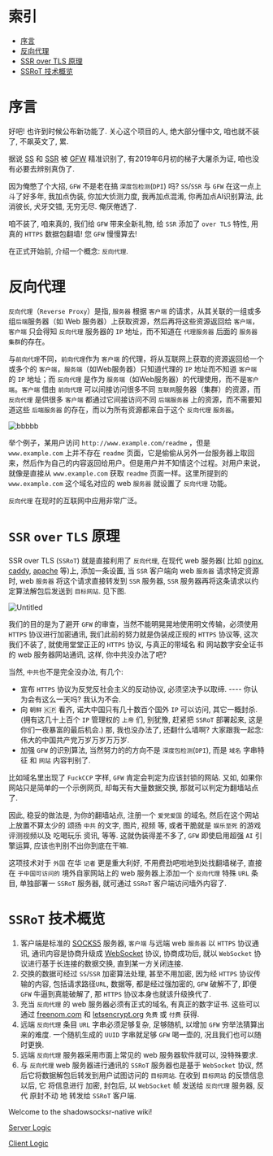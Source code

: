 # 索引
- [序言](#序言)
- [反向代理](#反向代理)
- [SSR over TLS 原理](#ssr-over-tls-原理)
- [SSRoT 技术概览](#ssrot-技术概览)

# 序言
好吧! 也许到时候公布新功能了. 关心这个项目的人, 绝大部分懂中文, 咱也就不装了, 不飙英文了, 累.

据说 [SS](https://github.com/shadowsocks/shadowsocks/tree/master) 和 [SSR](https://github.com/ShadowsocksR-Live/shadowsocksr) 被 [GFW](https://zh.wikipedia.org/wiki/%E9%98%B2%E7%81%AB%E9%95%BF%E5%9F%8E) 精准识别了, 有2019年6月初的梯子大屠杀为证, 咱也没有必要去辨别真伪了. 

因为俺憋了个大招, `GFW` 不是老在搞 `深度包检测`(`DPI`) 吗? 
`SS`/`SSR` 与 `GFW` 在这一点上斗了好多年, 我加点伪装, 你加大侦测力度, 我再加点混淆, 你再加点AI识别算法, 此消彼长, 犬牙交错, 无穷无尽. 俺厌倦透了.

咱不装了, 咱来真的, 我们给 `GFW` 带来全新礼物, 给 `SSR` 添加了 `over TLS` 特性, 用真的 `HTTPS` 数据包翻墙! 您 `GFW` 慢慢算去!

在正式开始前, 介绍一个概念: `反向代理`.

# 反向代理

`反向代理`（`Reverse Proxy`）是指, `服务器` 根据 `客户端` 的请求，从其关联的一组或多组`后端`服务器（如 Web 服务器）上获取资源，然后再将这些资源返回给 `客户端`，`客户端` 只会得知 `反向代理` 服务器的 `IP` 地址，而不知道在 `代理服务器` 后面的 `服务器` `集群`的存在。

与`前向代理`不同，`前向代理`作为 `客户端` 的代理，将从互联网上获取的资源返回给一个或多个的 `客户端`，`服务端`（如Web服务器）只知道代理的 `IP` 地址而不知道 `客户端` 的 `IP` 地址；而 `反向代理` 是作为 `服务端`（如Web服务器）的代理使用，而不是`客户端`。`客户端` 借由 `前向代理` 可以间接访问很多不同 `互联网`服务器（集群）的资源，而 `反向代理` 是供很多 `客户端` 都通过它间接访问不同 `后端服务器` 上的资源，而不需要知道这些 `后端服务器` 的存在，而以为所有资源都来自于这个 `反向代理` `服务器`。

![bbbbb](https://user-images.githubusercontent.com/30760636/62233827-f4fe9900-b3fb-11e9-93bc-84c909697677.png)

举个例子，某用户访问 `http://www.example.com/readme` ，但是 `www.example.com` 上并不存在 `readme` 页面，它是偷偷从另外一台服务器上取回来，然后作为自己的内容返回给用户。但是用户并不知情这个过程。对用户来说，就像是直接从 `www.example.com` 获取 `readme` 页面一样。这里所提到的 `www.example.com` 这个域名对应的 web `服务器` 就设置了 `反向代理` 功能。

`反向代理` 在现时的互联网中应用非常广泛。

# `SSR` `over` `TLS` 原理

SSR over TLS (`SSRoT`) 就是直接利用了 `反向代理`, 在现代 web 服务器( 比如 [nginx](https://nginx.org/), [caddy](https://caddyserver.com/), [apache](https://httpd.apache.org/) 等)上, 添加一条设置, 当 `SSR` 客户端向 web `服务器` 请求特定资源时, web `服务器` 将这个请求直接转发到 `SSR` 服务器, `SSR` 服务器再将这条请求以约定算法解包后发送到 `目标网站`. 见下图.

![Untitled](https://user-images.githubusercontent.com/30760636/62233812-eca65e00-b3fb-11e9-861c-141c5a9eafec.png)

我们的目的是为了避开 `GFW` 的审查，当然不能明晃晃地使用明文传输，必须使用 `HTTPS` 协议进行加密通讯, 我们此前的努力就是伪装成正规的 `HTTPS` 协议等, 这次我们不装了, 就使用堂堂正正的 `HTTPS` 协议, 与真正的带域名 和 网站数字安全证书的 web 服务器网站通讯, 这样, 你中共没办法了吧?

当然, `中共`也不是完全没办法, 有几个:
* 宣布 `HTTPS` 协议为反党反社会主义的反动协议, 必须坚决予以取缔. ---- 你认为会有这么一天吗? 我认为不会.
* 向 `朝鲜` 🇰🇵 看齐, 诺大中国只有几十数百个国外 `IP` 可以访问, 其它一概封杀. (拥有这几十上百个 `IP` 管理权的 `上帝` 们, 别犹豫, 赶紧把 `SSRoT` 部署起来, 这是你们一夜暴富的最后机会.) 那, 我也没办法了, 还翻什么墙啊? 大家跟我一起念: 伟大的中国共产党万岁万岁万万岁.
* 加强 `GFW` 的识别算法, 当然努力的的方向不是 `深度包检测`(`DPI`), 而是 `域名` 字串特征 和 `网站` 内容判别了.

比如域名里出现了 `FuckCCP` 字样, `GFW` 肯定会判定为应该封锁的网站. 又如, 如果你网站只是简单的一个示例网页, 却每天有大量数据交换, 那就可以判定为翻墙站点了.

因此, 稳妥的做法是, 为你的翻墙站点, 注册一个 `爱党爱国` 的域名, 然后在这个网站上放置不算太少的 颂扬 `中共` 的文字, 图片, 视频 等, 或者干脆就是 `娱乐至死` 的游戏评测视频以及 吃喝玩乐 资讯, 等等. 这就伪装得差不多了, `GFW` 即使启用超强 `AI` 引擎运算, 应该也判别不出你到底在干嘛.

这项技术对于 `外国` 在华 `记者` 更是重大利好, 不用费劲吧啦地到处找翻墙梯子, 直接在 `于中国可访问的` 境外自家网站上的 web 服务器上添加一个 `反向代理` 特殊 `URL` 条目, 单独部署一 `SSRoT` 服务器, 就可通过 `SSRoT` 客户端访问墙外内容了.

# `SSRoT` 技术概览

1. 客户端是标准的 [SOCKS5](https://zh.wikipedia.org/wiki/SOCKS) 服务器, `客户端` 与远端 web `服务器` 以 `HTTPS` 协议通讯, 通讯内容是协商升级成 [WebSocket](https://zh.wikipedia.org/wiki/WebSocket) 协议, 协商成功后, 就以 `WebSocket` 协议进行基于长连接的数据交换, 直到某一方关闭连接.
2. 交换的数据可经过 `SS`/`SSR` 加密算法处理, 甚至不用加密, 因为经 `HTTPS` 协议传输的内容, 包括请求路径`URL`, 数据等, 都是经过强加密的, `GFW` 破解不了, 即便 `GFW` 牛逼到真能破解了, 那 `HTTPS` 协议本身也就该升级换代了.
3. 充当 `反向代理` 的 web 服务器必须有正式的域名, 有真正的数字证书. 这些可以通过 [freenom.com](https://freenom.com) 和 [letsencrypt.org](https://letsencrypt.org/) `免费` 或 `付费` 获得.
4. 远端 `反向代理` 条目 `URL` 字串必须足够复杂, 足够随机, 以增加 `GFW` 穷举法猜算出来的难度. 一个随机生成的 `UUID` 字串就足够 `GFW` 喝一壶的, 况且我们也可以随时更换.
5. 远端 `反向代理` 服务器采用市面上常见的 web 服务器软件就可以, 没特殊要求.
6. 与 `反向代理` web 服务器进行通讯的 `SSRoT` 服务器也是基于 `WebSocket` 协议, 然后它将数据解包后转发到用户试图访问的 `目标网站`. 在收到 `目标网站` 的反馈信息以后, 它 将信息进行 加密, 封包后, 以 `WebSocket` 帧 发送给 `反向代理` 服务器, 反代 原封不动 地 转发给 `SSRoT` 客户端.


Welcome to the shadowsocksr-native wiki!

[Server Logic](./Server-Logic)

[Client Logic](./Client-Logic)
